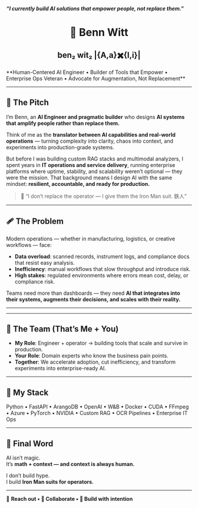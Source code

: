 ***“I currently build AI solutions that empower people, not replace them.”***
<h1 align="center">🤖 Benn Witt</h1>
<h2 align="center">ben₂ wit₂ |{A,a}✖️{I,i}| </h2>
**Human-Centered AI Engineer • Builder of Tools that Empower • Enterprise Ops Veteran • Advocate for Augmentation, Not Replacement**

---

## 🎤 The Pitch
I’m Benn, an **AI Engineer and pragmatic builder** who designs **AI systems that amplify people rather than replace them.**  

Think of me as the **translator between AI capabilities and real-world operations** — turning complexity into clarity, chaos into context, and experiments into production-grade systems.  

But before I was building custom RAG stacks and multimodal analyzers, I spent years in **IT operations and service delivery**, running enterprise platforms where uptime, stability, and scalability weren’t optional — they were the mission. That background means I design AI with the same mindset: **resilient, accountable, and ready for production.**

> 🧘 “I don’t replace the operator — I give them the Iron Man suit. 鉄人”

---

## 🩹 The Problem
Modern operations — whether in manufacturing, logistics, or creative workflows — face:  
- **Data overload**: scanned records, instrument logs, and compliance docs that resist easy analysis.  
- **Inefficiency**: manual workflows that slow throughput and introduce risk.  
- **High stakes**: regulated environments where errors mean cost, delay, or compliance risk.  

Teams need more than dashboards — they need **AI that integrates into their systems, augments their decisions, and scales with their reality.**

---


---

## 👥 The Team (That’s Me + You)
- **My Role**: Engineer + operator → building tools that scale and survive in production.  
- **Your Role**: Domain experts who know the business pain points.  
- **Together**: We accelerate adoption, cut inefficiency, and transform experiments into enterprise-ready AI.  

---

## 🧰 My Stack
Python • FastAPI • ArangoDB • OpenAI • W&B • Docker • CUDA • FFmpeg • Azure • PyTorch • NVIDIA • Custom RAG • OCR Pipelines • Enterprise IT Ops  

---

## 🧘 Final Word
AI isn’t magic.  
It’s **math + context — and context is always human.**

I don’t build hype.  
I build **Iron Man suits for operators.**

---

👋 **Reach out • 🤖 Collaborate • 🧠 Build with intention**
